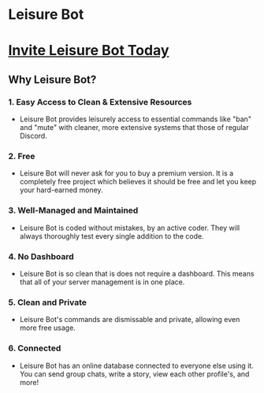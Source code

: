 # Leisure Bot

# [Invite Leisure Bot Today](https://discord.com/api/oauth2/authorize?client_id=960322026197889076&permissions=8&scope=bot%20applications.commands)

## Why Leisure Bot?

### 1. Easy Access to Clean & Extensive Resources
 
- Leisure Bot provides leisurely access to essential commands like "ban" and "mute" with cleaner, more extensive systems that those of regular Discord.

### 2. Free

- Leisure Bot will never ask for you to buy a premium version. It is a completely free project which believes it should be free and let you keep your hard-earned money.

### 3. Well-Managed and Maintained

- Leisure Bot is coded without mistakes, by an active coder. They will always thoroughly test every single addition to the code.

### 4. No Dashboard

- Leisure Bot is so clean that is does not require a dashboard. This means that all of your server management is in one place.

### 5. Clean and Private

- Leisure Bot's commands are dismissable and private, allowing even more free usage.

### 6. Connected

- Leisure Bot has an online database connected to everyone else using it. You can send group chats, write a story, view each other profile's, and more!
